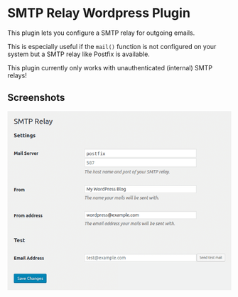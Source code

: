 # SMTP Relay Wordpress Plugin

This plugin lets you configure a SMTP relay for outgoing emails.

This is especially useful if the `mail()` function is not configured on your system 
but a SMTP relay like Postfix is available.

This plugin currently only works with unauthenticated (internal) SMTP relays!

## Screenshots

![Admin Interface](assets/screenshot-1.png)
